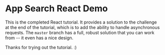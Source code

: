 # App Search React Demo

This is the completed React tutorial. It provides a solution to the challenge at the end of the tutorial, which is to add the ability to handle asynchronous requests. The `master` branch has a full, robust solution that you can work from -- it even has a nice design.

Thanks for trying out the tutorial. :)
